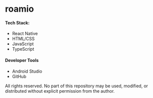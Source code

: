 # roamio


#### Tech Stack:
- React Native
- HTML/CSS
- JavaScript
- TypeScript

#### Developer Tools
- Android Studio
- GitHub


All rights reserved. No part of this repository may be used, modified, or distributed without explicit permission from the author.
